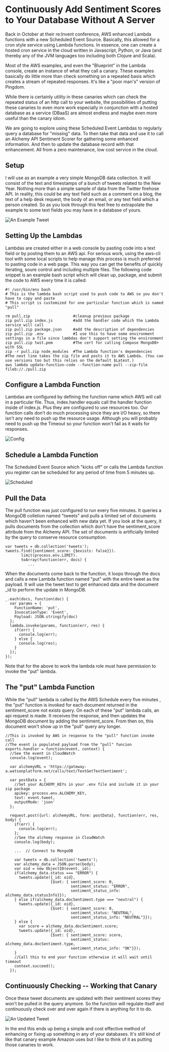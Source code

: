 Continuously Add Sentiment Scores to Your Database Without A Server
===================================================================

Back in October at their re:Invent conference,
AWS enhanced Lambda functions with
a new Scheduled Event Source. Basically, this allowed for 
a cron style service using Lambda functions. In essence,
one can create a hosted cron service in the cloud written in 
Javascript, Python, or Java (and thereby any of the JVM languages
too including both Clojure and Scala).

Most of the AWS examples, and even the "Blueprint" in the Lambda console, 
create an instance of what they call a canary. These examples basically
do little more than check something on a repeated basis which creates
a stream of repeated responses. It's like a "poor man's" version of Pingdom.

While there is certainly utility in these canaries which can check the 
repeated status of an http call to your website, the possibilities of
putting these canaries to even more work especially in conjunction with
a hosted database as a service (DBaaS) are almost endless and maybe even
more useful than the canary idiom.

We are going to explore using these Scheduled Event Lambdas to regularly
query a database for "missing" data. To then take that data and use it to call
an Alchemy API Sentiment Scorer for gathering some enhanced information. And then to update
the database record with that enhancement. All from a zero maintenance, low cost
service in the cloud.

Setup
-----

I will use as an example a very simple MongoDB data collection. It will consist
of the text and timestamps of a bunch of tweets related to the New Year. Nothing
more than a simple sample of data from the Twitter firehose API. In reality, this
could be any text field such as a comment on a blog, the text of a help desk request, 
the body of an email, or any text field which a person created. So as you look through
this feel free to extrapolate the example to some text fields you may have in a database 
of yours.

![An Example Tweet](/img/tweet.png?raw=true "An Example Tweet")

Setting Up the Lambdas
----------------------

Lambdas are created either in a web console by pasting code into a text field or by posting
them to an AWS api. For serious work, using the aws-cli tool with some local scripts
to help manage this process is much preferred to pasting code in a web page. This way 
you can get the benefits of quickly iterating, soure control and including multiple files.
The following code snippet is an example bash script which will clean up, package, and submit
the code to AWS every time it is called:


    #! /usr/bin/env bash
    # This is the lambda bash script used to push code to AWS so you don't have to copy and paste
    # This script is customized for one particular function which is named "pull"
     
    rm pull.zip                   #cleanup previous package
    zip pull.zip index.js         #add the handler code which the Lambda service will call
    zip pull.zip package.json     #add the description of dependencies
    zip pull.zip .env             #I use this to have some environment settings in a file since lambdas don't support setting the environment
    zip pull.zip twit.pem         #The cert for calling Compose MongoDB+ with SSL
    zip -r pull.zip node_modules  #The Lambda function's dependencies
    #The next line takes the zip file and posts it to AWS Lambda. (You can use versions too but this relies on the default $Latest.)
    aws lambda update-function-code --function-name pull --zip-file fileb://./pull.zip

Configure a Lambda Function
---------------------------

Lambdas are configured by defining the function name which AWS will call in a particular
file. Thus, index.handler equals call the handler function inside of index.js. Plus they are
configured to use resources too. Our function calls don't do much processing
since they are I/O heavy, so there isn't any need to push up the resource usage. Although
you will probably need to push up the Timeout so your function won't fail as it waits for responses.

![Config](/img/Config.png?raw=true "Config Your Lambda Function")

Schedule a Lambda Function
--------------------------

The Scheduled Event Source which "kicks off" or calls the Lambda function you register
can be scheduled for any period of time from 5 minutes up.

![Scheduled](/img/AddEventSourcePull.png?raw=true "Set Schedule")

Pull the Data
-------------

The pull function was just configured to run every five minutes. It queries a MongoDB colletion
named "tweets" and pulls a limited set of documents which haven't been enhanced with new data yet.
If you look at the query, it pulls documents from the collection which don't have the
sentiment_score attribute from the Alchemy API. The set of documents is artificially limited by the query to
conserve resource consumption.

    var tweets = db.collection('tweets');
    tweets.find({sentiment_score: {$exists: false}}).
           limit(process.env.LIMIT).
           toArray(function(err, docs) {
              ...
    
When the documents come back to the function, it loops through
the docs and calls a new Lambda function named "put" with the entire tweet as the
payload. It will use the tweet text to get enhanced data and the document _id to perform
the update in MongoDB.

    _.each(docs, function(doc) {
      var params = {
        FunctionName: 'put',
        InvocationType: 'Event',
        Payload: JSON.stringify(doc)
      };
      lambda.invoke(params, function(err, res) {
        if(err) {
          console.log(err);
        } else {
          console.log(res);
        }
      });
    });

Note that for the above to work the lambda role must have permission to invoke
the "put" lambda.

The "put" Lambda Function
-------------------------

While the "pull" lambda is called by the AWS Schedule every five minutes , the "put" function
is invoked for each document returned in the sentiment_score not exists query. On each of these "put" lambda calls,  an api request is made. 
It receives the response, and then updates the MongoDB document by adding
the sentiment_score. From then on, this document won't show up in the "pull" query
any longer.

    //This is invoked by AWS in response to the "pull" function invoke call
    //The event is populated payload from the "pull" funcion
    exports.handler = function(event, context) {
      //See the event in CloudWatch
      console.log(event);

      var alchemyURL = 'https://gateway-a.watsonplatform.net/calls/text/TextGetTextSentiment'; 

      var postData = {
        //Set your ALCHEMY_KEYs in your .env file and include it in your zip package
        apikey: process.env.ALCHEMY_KEY,
        text: event.tweet,
        outputMode: 'json'
      };

      request.post({url: alchemyURL, form: postData}, function(err, res, body) {
        if(err) {
          console.log(err);
        };
        //See the alchemy response in CloudWatch
        console.log(body);

        ...  // Connect to MongoDB 
        
        var tweets = db.collection('tweets');
        var alchemy_data = JSON.parse(body);
        var oid = new ObjectID(event._id);
        if(alchemy_data.status === "ERROR") {
          tweets.update({_id: oid},
                        {$set: { sentiment_score: 0,
                                 sentiment_status: "ERROR",
                                 sentiment_status_info: alchemy_data.statusInfo}});
        } else if(alchemy_data.docSentiment.type === "neutral") {
          tweets.update({_id: oid},
                        {$set: { sentiment_score: 0,
                                 sentiment_status: "NEUTRAL",
                                 sentiment_status_info: "NEUTRAL"}});
        } else {
          var score = alchemy_data.docSentiment.score;
          tweets.update({_id: oid},
                        {$set: { sentiment_score: score,
                                 sentiment_status: alchemy_data.docSentiment.type,
                                 sentiment_status_info: "OK"}});
        }
        //Call this to end your function otherwise it will wait until timeout
        context.succeed();
      });

Continuously Checking -- Working that Canary
--------------------------------------------

Once these tweet documents are updated with their sentiment scores they won't be
pulled in the query anymore. So the function will regulate itself and continuously
check over and over again if there is anything for it to do.

![An Updated Tweet](/img/UpdatedTweet.png?raw=true "An Updated Tweet")

In the end this ends up being a simple and cost effective method of enhancing or
fixing up something in any of your databases. It's still kind of like that canary
example Amazon uses but I like to think of it as putting those canaries to
work.

